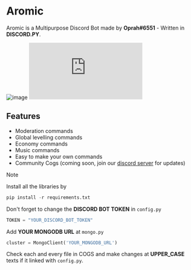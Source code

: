 # Aromic
Aromic is a Multipurpose Discord Bot made by **Oprah#6551** - Written in **DISCORD.PY**.

![image](https://img.shields.io/discord/999541224404942848?logo=discord&logoColor=white&label=Server) ![image](https://img.shields.io/pypi/v/discord.py?logo=discord&logoColor=white&label=Discord)

## Features
- Moderation commands
- Global levelling commands
- Economy commands
- Music commands
- Easy to make your own commands
- Community Cogs (coming soon, join our [discord server](https://discord.gg/pdbvV6h5cS) for updates)

> [!NOTE]
> Install all the libraries by
> ```python
> pip install -r requirements.txt
> ```
> Don't forget to change the **DISCORD BOT TOKEN** in `config.py`
> ```python
> TOKEN = "YOUR_DISCORD_BOT_TOKEN"
> ```
> Add **YOUR MONGODB URL** at `mongo.py`
> ```python
> cluster = MongoClient('YOUR_MONGODB_URL')
> ```
>  Check each and every file in COGS and make changes at **UPPER_CASE** texts if it linked with `config.py`. 
